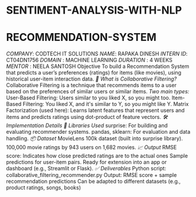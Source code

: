 # SENTIMENT-ANALYSIS-WITH-NLP
# RECOMMENDATION-SYSTEM
*COMPANY*: CODTECH IT SOLUTIONS
*NAME*: RAPAKA DINESH
*INTERN ID*: CT04DN1756 
*DOMAIN* : MACHINE LEARNING 
*DURATION* : 4 WEEKS 
*MENTOR* : NEELA SANTOSH
Objective
To build a Recommendation System that predicts a user’s preferences (ratings) for items (like movies), using historical user-item interaction data.
*📘 What is Collaborative Filtering?*
Collaborative Filtering is a technique that recommends items to a user based on the preferences of similar users or similar items.
*Two main types:*
User-Based Filtering: Users similar to you liked X, so you might too.
Item-Based Filtering: You liked X, and it's similar to Y, so you might like Y.
Matrix Factorization (used here): Learns latent features that represent users and items and predicts ratings using dot-product of feature vectors.
*🛠️ Implementation Details*
*🧰 Libraries Used*
surprise: For building and evaluating recommender systems.
pandas, sklearn: For evaluation and data handling.
*📦 Dataset*
MovieLens 100k dataset (built into surprise library).
100,000 movie ratings by 943 users on 1,682 movies.
*📈 Output*
RMSE score: Indicates how close predicted ratings are to the actual ones
Sample predictions for user-item pairs.
Ready for extension into an app or dashboard (e.g., Streamlit or Flask).
*✅ Deliverables*
Python script: collaborative_filtering_recommender.py
Output: RMSE score + sample recommendation predictions
Can be adapted to different datasets (e.g., product ratings, songs, books)
